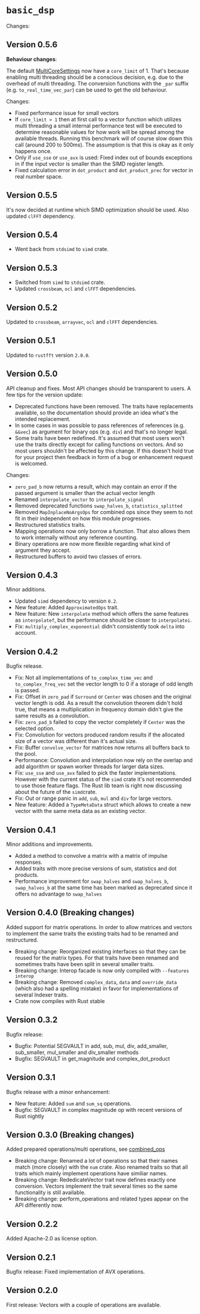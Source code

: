 # `basic_dsp`
Changes:

## Version 0.5.6

**Behaviour changes**:

The default [MultiCoreSettings](https://liebharc.github.io/basic_dsp/basic_dsp_vector/struct.MultiCoreSettings.html) 
now have a `core_limit` of 1. That's because enabling multi threading should be a conscious decision, 
e.g. due to the overhead of multi threading. The conversion functions with the `_par` suffix (e.g. `to_real_time_vec_par`)
can be used to get the old behaviour. 

Changes:

- Fixed performance issue for small vectors
- If `core_limit > 1` then at first call to a vector function which utilizes multi threading a small internal performance
test will be executed to determine reasonable values for how work will be spread among the available threads. Running
this benchmark will of course slow down this call (around 200 to 500ms). 
The assumption is that this is okay as it only happens once. 
- Only if `use_sse` or `use_avx` is used: Fixed index out of bounds exceptions in if the input vector is smaller than 
the SIMD register length.
- Fixed calculation error in `dot_product` and `dot_product_prec` for vector in real number space.

## Version 0.5.5
It's now decided at runtime which SIMD optimization should be used.
Also updated `clFFT` dependency.

## Version 0.5.4
- Went back from `stdsimd` to `simd` crate. 

## Version 0.5.3
- Switched from `simd` to `stdsimd` crate. 
- Updated `crossbeam`, `ocl` and `clFFT` dependencies.

## Version 0.5.2
Updated to `crossbeam`, `arrayvec`, `ocl` and `clFFT` dependencies.

## Version 0.5.1
Updated to `rustfft` version `2.0.0`.

## Version 0.5.0
API cleanup and fixes. Most API changes should be transparent to users. A few tips for the version update: 
- Deprecated functions have been removed. The traits have replacements available, so the documentation should provide an idea what's the intended replacement.
- In some cases in was possible to pass references of references (e.g. `&&vec`) as argument for binary ops (e.g. `div`) and that's no longer legal. 
- Some traits have been redefined. It's assumed that most users won't use the traits directly except for calling functions on vectors. And so most users shouldn't be affected by this change. If this doesn't hold true for your project then feedback in form of a bug or enhancement request is welcomed.

Changes:
- `zero_pad_b` now returns a result, which may contain an error if the passed argument is smaller than the actual vector length
- Renamed `interpolate_vector` to `interpolate_signal`
- Removed deprecated functions `swap_halves_b`, `statistics_splitted`
- Removed `MapInplaceNoArgsOps` for combined ops since they seem to not fit in their independent on how this module progresses.
- Restructured statistics traits.
- Mapping operations now only borrow a function. That also allows them to work internally without any reference counting.
- Binary operations are now more flexible regarding what kind of argument they accept.
- Restructured buffers to avoid two classes of errors.

## Version 0.4.3
Minor additions.

- Updated `simd` dependency to version `0.2`.
- New feature: Added `ApproximatedOps` trait.
- New feature: New `interpolate` method which offers the same features as `interpolatef`, but the performance should be closer to `interpolatei`.
- Fix: `multiply_complex_exponential` didn't consistently took `delta` into account.

## Version 0.4.2
Bugfix release.

- Fix: Not all implementations of `to_complex_time_vec` and `to_complex_freq_vec` set the vector length to 0 if a storage of odd length is passed.
- Fix: Offset in `zero_pad` if `Surround` or `Center` was chosen and the original vector length is odd. As a result the convolution theorem didn't hold true, that means a multiplication in frequency domain didn't give the same results as a convolution.
- Fix: `zero_pad_b` failed to copy the vector completely if `Center` was the selected option.
- Fix: Convolution for vectors produced random results if the allocated size of a vector was different than it's actual size.
- Fix: Buffer `convolve_vector` for matrices now returns all buffers back to the pool.
- Performance: Convolution and interpolation now rely on the overlap and add algorithm or spawn worker threads for larger data sizes.
- Fix: `use_sse` and `use_avx` failed to pick the faster implementations. However with the current status of the `simd` crate it's not recommended to use those feature flags. The Rust lib team is right now discussing about the future of the `simd`crate.
- Fix: Out or range panic in `add`, `sub`, `mul` and `div` for large vectors.
- New feature: Added a `TypeMetaData` struct which allows to create a new vector with the same meta data as an existing vector.

## Version 0.4.1
Minor additions and improvements.

- Added a method to convolve a matrix with a matrix of impulse responses.
- Added traits with more precise versions of sum, statistics and dot products.
- Performance improvement for `swap_halves` and `swap_halves_b`, `swap_halves_b` at the same time has been marked as deprecated since it offers no advantage to `swap_halves`

## Version 0.4.0 (Breaking changes)
Added support for matrix operations. In order to allow matrices and vectors to implement the same traits the existing traits had to be renamed and restructured.

- Breaking change: Reorganized existing interfaces so that they can be reused for the matrix types. For that traits have been renamed and sometimes traits have been split in several smaller traits.
- Breaking change: Interop facade is now only compiled with `--features interop`
- Breaking change: Removed `complex_data`, `data` and `override_data` (which also had a spelling mistake) in favor for implementations of several Indexer traits.
- Crate now compiles with Rust stable

## Version 0.3.2
Bugfix release:

- Bugfix: Potential SEGVAULT in add, sub, mul, div, add_smaller, sub_smaller, mul_smaller and div_smaller methods
- Bugfix: SEGVAULT in get_magnitude and complex_dot_product

## Version 0.3.1
Bugfix release with a minor enhancement:

- New feature: Added `sum` and `sum_sq` operations.
- Bugfix: SEGVAULT in complex magnitude op with recent versions of Rust nightly

## Version 0.3.0 (Breaking changes)
Added prepared operations/multi operations, see [combined_ops](https://liebharc.github.io/basic_dsp/basic_dsp/combined_ops)

- Breaking change: Renamed a lot of operations so that their names match (more closely) with the `num` crate. Also renamed traits so that all traits which mainly implement operations have similiar names.
- Breaking change: RededicateVector trait now defines exactly one conversion. Vectors implement the trait several times so the same functionality is still available.
- Breaking change: perform_operations and related types appear on the API differently now.

## Version 0.2.2
Added Apache-2.0 as license option.

## Version 0.2.1
Bugfix release: Fixed implementation of AVX operations.

## Version 0.2.0
First release: Vectors with a couple of operations are available.
